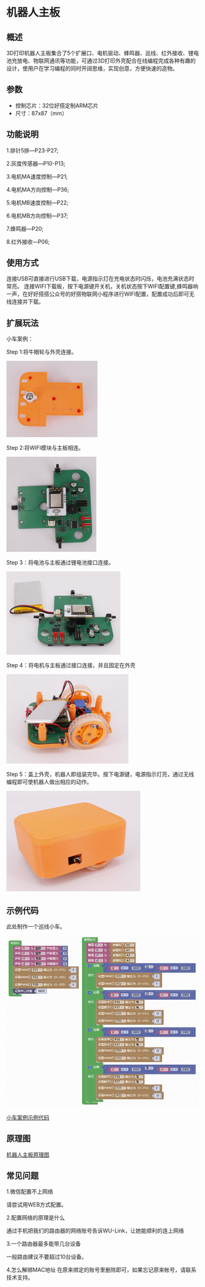 # 机器人主板

## 概述

3D打印机器人主板集合了5个扩展口、电机驱动、蜂鸣器、巡线、红外接收、锂电池充放电、物联网通讯等功能，可通过3D打印外壳配合在线编程完成各种有趣的设计，使用户在学习编程的同时开阔思维，实现创意，方便快速的造物。

## 参数

* 控制芯片：32位好搭定制ARM芯片 
* 尺寸：87x87（mm）

## 功能说明

1.排针5排—P23-P27; 

2.灰度传感器—P10-P13; 

3.电机MA速度控制—P21; 

4.电机MA方向控制—P36; 

5.电机MB速度控制—P22; 

6.电机MB方向控制—P37; 

7.蜂鸣器—P20; 

8.红外接收—P06;

## 使用方式

连接USB可直接进行USB下载，电源指示灯在充电状态时闪烁，电池充满状态时常亮。 连接WIFI下载板，按下电源键开关机，关机状态按下WIFI配置键,蜂鸣器响一声，在好好搭搭公众号的好搭物联网小程序进行WIFI配置，配置成功后即可无线连接并下载。

## 扩展玩法

小车案例：

Step 1:将牛眼轮与外壳连接。

![](../../.gitbook/assets/jiqiren-1.png)

Step 2:将WIFI模块与主板相连。

![](../../.gitbook/assets/jiqiren-2.png)

Step 3：将电池与主板通过锂电池接口连接。

![](../../.gitbook/assets/jiqiren-3.png)

Step 4：将电机与主板通过接口连接，并且固定在外壳

![](../../.gitbook/assets/jiqiren-4.png)

Step 5：盖上外壳，机器人即组装完毕。按下电源键，电源指示灯亮，通过无线编程即可使机器人做出相应的动作。

![](../../.gitbook/assets/jiqiren-5.png)

## 示例代码

此处制作一个巡线小车。

![](../../.gitbook/assets/jiqiren-6.png)

[小车案例示例代码](http://www.haohaodada.com/wulink-nano/index.php?id=5701)

## 原理图

[机器人主板原理图](https://github.com/Haohaodada-official/docs/blob/master/3d-da-yin-tao-jian/pdf/机器人主板.pdf)

## 常见问题

1.微信配置不上网络

请尝试用WEB方式配置。

2.配置网络的原理是什么

通过手机把我们的路由器的网络账号告诉WU-Link，让她能顺利的连上网络

3.一个路由器最多能带几台设备

一般路由建议不要超过10台设备。

4.怎么解绑MAC地址 在原来绑定的账号里删除即可，如果忘记原来帐号，请联系技术支持。

